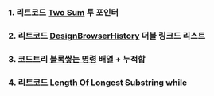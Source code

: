 ### 1. 리트코드 [Two Sum](https://leetcode.com/problems/two-sum/description/) 투 포인터

### 2. 리트코드 [DesignBrowserHistory](https://leetcode.com/problems/design-browser-history/) 더블 링크드 리스트

### 3. 코드트리 [블록쌓는 명령](https://www.codetree.ai/training-field/search/problems/block-stacking-commands/description?page=1&pageSize=20&tier=10%2C11) 배열 + 누적합

### 4. 리트코드 [Length Of Longest Substring](https://leetcode.com/problems/longest-substring-without-repeating-characters/description/) while
